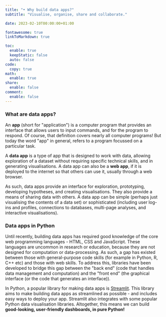 ```yaml
---
title: "• Why build data apps?"
subtitle: "Visualise, organise, share and collaborate."

date: 2023-02-10T00:00:00+01:00

fontawesome: true
linkToMarkdown: true

toc:
  enable: true
  keepStatic: false
  auto: false
code:
  copy: true
math:
  enable: true
share:
  enable: false
comment:
  enable: false
---
```


### What are data apps?
An **app** (short for "application") is a computer program that provides an interface that allows users to input commands, and for the program to respond. Of course, that definition covers nearly all computer programs! But today the word "app" in general, refers to a program focussed on a particular task.

A **data app** is a type of app that is designed to work with data, allowing exploration of a dataset without requiring specific technical skills, and in generating visualisations. A data app can also be a **web app**, if it is deployed to the internet so that others can use it, usually through a web browser.

As such, data apps provide an interface for exploration, prototyping, developing hypotheses, and creating visualisations. They also provide a means of sharing data with others. A data app can be simple (perhaps just visualising the contents of a data set) or sophisticated (including user log-ins and profiles, connections to databases, multi-page analyses, and interactive visualisations).

### Data apps in Python
Until recently, building data apps has required good knowledge of the core web programming languages - HTML, CSS and JavaScript. These languages are uncommon in research or education, because they are not designed for computation or data-processing. As such, a gap has existed between those with general-purpose code skills (for example in Python, R, C++ etc) and those with web skills. To address this, libraries have been developed to bridge this gap between the "back end" (code that handles data management and computation) and the "front end" (the graphical interface (or the code that generates an interface)).

In Python, a popular library for making data apps is [Streamlit](https://streamlit.io/). This library aims to make building data apps as streamlined as possible - and includes easy ways to deploy your app. Streamlit also integrates with some popular Python data visualisation libraries. Altogether, this means we can build **good-looking, user-friendly dashboards, in pure Python!**

